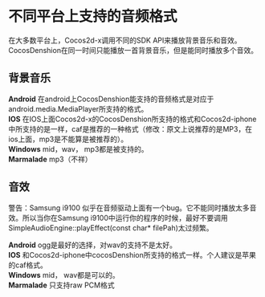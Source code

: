# 不同平台上支持的音频格式

在大多数平台上，Cocos2d-x调用不同的SDK API来播放背景音乐和音效。CocosDenshion在同一时间只能播放一首背景音乐，但是能同时播放多个音效。 

## 背景音乐 ##


**Android** 在android上CocosDenshion能支持的音频格式是对应于android.media.MediaPlayer所支持的格式。  
**IOS**  在IOS上面Cocos2d-x的CocosDenshion所支持的格式和Cocos2d-iphone中所支持的是一样，caf是推荐的一种格式（修改：原文上说推荐的是MP3，在ios上面，mp3是不能算是被推荐的）。  
**Windows**  mid，wav， mp3都是被支持的。  
**Marmalade**  mp3（不祥）  

## 音效 ##

警告：Samsung i9100 似乎在音频驱动上面有一个bug。它不能同时播放太多音效。所以当你在Samsung i9100中运行你的程序的时候，最好不要调用SimpleAudioEngine::playEffect(const char* filePah)太过频繁。 



**Android**  ogg是最好的选择，对wav的支持不是太好。  
**IOS**  和Cocos2d-iphone中cocosDenshion所支持的格式一样。个人建议是苹果的caf格式。  
**Windows** mid， wav都是可以的。  
**Marmalade**  只支持raw PCM格式  
